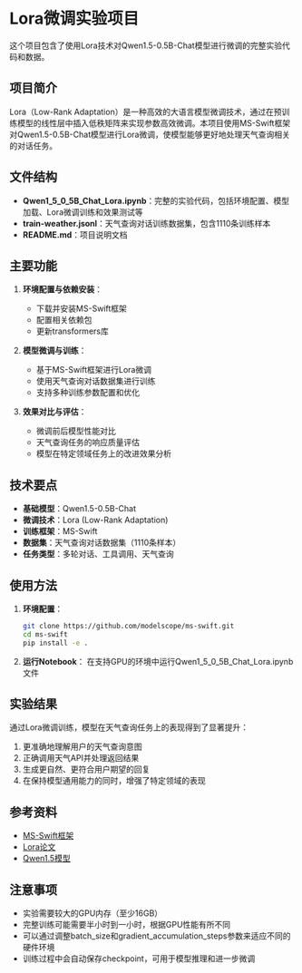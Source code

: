 # Lora微调实验项目

这个项目包含了使用Lora技术对Qwen1.5-0.5B-Chat模型进行微调的完整实验代码和数据。

## 项目简介

Lora（Low-Rank Adaptation）是一种高效的大语言模型微调技术，通过在预训练模型的线性层中插入低秩矩阵来实现参数高效微调。本项目使用MS-Swift框架对Qwen1.5-0.5B-Chat模型进行Lora微调，使模型能够更好地处理天气查询相关的对话任务。

## 文件结构

- **Qwen1_5_0_5B_Chat_Lora.ipynb**：完整的实验代码，包括环境配置、模型加载、Lora微调训练和效果测试等
- **train-weather.jsonl**：天气查询对话训练数据集，包含1110条训练样本
- **README.md**：项目说明文档

## 主要功能

1. **环境配置与依赖安装**：
   - 下载并安装MS-Swift框架
   - 配置相关依赖包
   - 更新transformers库

2. **模型微调与训练**：
   - 基于MS-Swift框架进行Lora微调
   - 使用天气查询对话数据集进行训练
   - 支持多种训练参数配置和优化

3. **效果对比与评估**：
   - 微调前后模型性能对比
   - 天气查询任务的响应质量评估
   - 模型在特定领域任务上的改进效果分析

## 技术要点

- **基础模型**：Qwen1.5-0.5B-Chat
- **微调技术**：Lora (Low-Rank Adaptation)
- **训练框架**：MS-Swift
- **数据集**：天气查询对话数据集（1110条样本）
- **任务类型**：多轮对话、工具调用、天气查询

## 使用方法

1. **环境配置**：
   ```bash
   git clone https://github.com/modelscope/ms-swift.git
   cd ms-swift
   pip install -e .
   ```

2. **运行Notebook**：
   在支持GPU的环境中运行Qwen1_5_0_5B_Chat_Lora.ipynb文件

## 实验结果

通过Lora微调训练，模型在天气查询任务上的表现得到了显著提升：
1. 更准确地理解用户的天气查询意图
2. 正确调用天气API并处理返回结果
3. 生成更自然、更符合用户期望的回复
4. 在保持模型通用能力的同时，增强了特定领域的表现

## 参考资料

- [MS-Swift框架](https://github.com/modelscope/ms-swift)
- [Lora论文](https://arxiv.org/abs/2106.09685)
- [Qwen1.5模型](https://modelscope.cn/models/Qwen/Qwen1.5-0.5B-Chat)

## 注意事项

- 实验需要较大的GPU内存（至少16GB）
- 完整训练可能需要半小时到一小时，根据GPU性能有所不同
- 可以通过调整batch_size和gradient_accumulation_steps参数来适应不同的硬件环境
- 训练过程中会自动保存checkpoint，可用于模型推理和进一步微调
